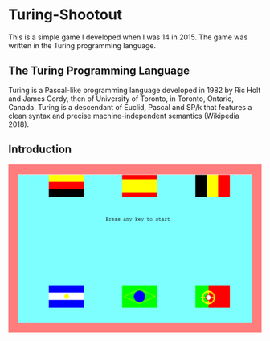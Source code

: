 # Turing-Shootout
This is a simple game I developed when I was 14 in 2015. The game was written in the Turing programming language. 
## The Turing Programming Language
Turing is a Pascal-like programming language developed in 1982 by Ric Holt and James Cordy, then of University of Toronto, in Toronto, Ontario, Canada. Turing is a descendant of Euclid, Pascal and SP/k that features a clean syntax and precise machine-independent semantics (Wikipedia 2018).
## Introduction
![alt text](https://github.com/WilliamAmbrozic/Turing-Shootout/blob/master/Screenshots/PREV_2.png)

